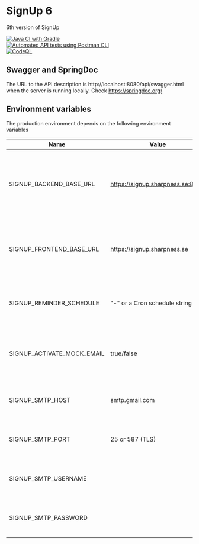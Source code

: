 # SignUp 6
6th version of SignUp

[![Java CI with Gradle](https://github.com/sharpness-se/signup6/actions/workflows/gradle.yml/badge.svg)](https://github.com/sharpness-se/signup6/actions/workflows/gradle.yml)\
[![Automated API tests using Postman CLI](https://github.com/sharpness-se/signup6/actions/workflows/postman.yml/badge.svg)](https://github.com/sharpness-se/signup6/actions/workflows/postman.yml)\
[![CodeQL](https://github.com/sharpness-se/signup6/actions/workflows/codeql-analysis.yml/badge.svg)](https://github.com/sharpness-se/signup6/actions/workflows/codeql-analysis.yml)

## Swagger and SpringDoc
The URL to the API description is http://localhost:8080/api/swagger.html when the server is running locally.
Check https://springdoc.org/

## Environment variables
The production environment depends on the following environment variables

| Name                       | Value                            | Description                                                                    |
|----------------------------|----------------------------------|--------------------------------------------------------------------------------|
| SIGNUP_BACKEND_BASE_URL    | https://signup.sharpness.se:8080 | The URL to where SignUp backend is deployed. Used to generate links in emails. |
| SIGNUP_FRONTEND_BASE_URL   | https://signup.sharpness.se      | The URL to where SignUp frontend is deployed. Used to do redirects to UI.      |
| SIGNUP_REMINDER_SCHEDULE   | "-" or a Cron schedule string    | When and how often the system looks for reminders to send.                     |
| SIGNUP_ACTIVATE_MOCK_EMAIL | true/false                       | If true, mails will not be sent from the server - only logged.                 |
| SIGNUP_SMTP_HOST           | smtp.gmail.com                   | The SMTP host used to send email reminders                                     |
| SIGNUP_SMTP_PORT           | 25 or 587 (TLS)                  | The port that the SMTP server listens to                                       |
| SIGNUP_SMTP_USERNAME       | <username>                       | The username to access the SMTP server                                         |
| SIGNUP_SMTP_PASSWORD       | <password>                       | The password to access the SMTP server                                         |

